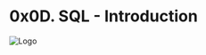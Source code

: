# 0x0D. SQL - Introduction
![Logo](https://s3.amazonaws.com/intranet-projects-files/holbertonschool-higher-level_programming+/272/rtcwz.jpg)
